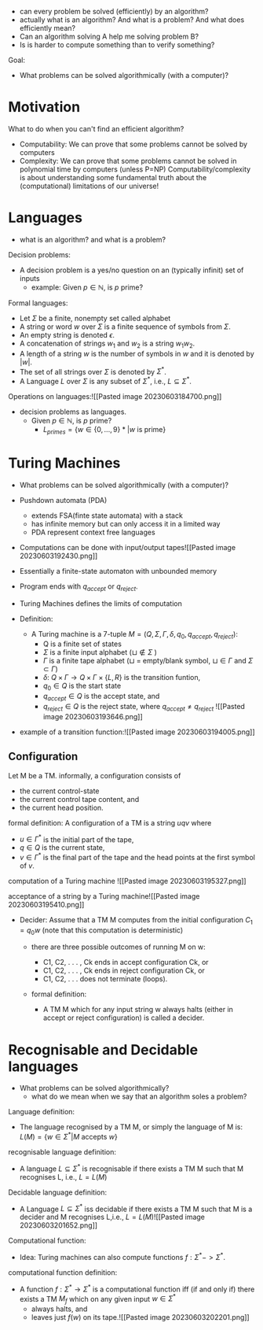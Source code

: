 * can every problem be solved (efficiently) by an algorithm?
* actually what is an algorithm? And what is a problem? And what does efficiently mean?
* Can an algorithm solving A help me solving problem B?
* Is is harder to compute something than to verify something?

Goal:
* What problems can be solved algorithmically (with a computer)?

# Motivation
What to do when you can't find an efficient algorithm?
* Computability: We can prove that some problems cannot be solved by computers
* Complexity: We can prove that some problems cannot be solved in polynomial time by computers (unless P=NP)
Computability/complexity is about understanding some fundamental truth about the (computational) limitations of our universe!

# Languages
* what is an algorithm? and what is a problem?

Decision problems:
* A decision problem is a yes/no question on an (typically infinit) set of inputs
	* example: Given $p \in \mathbb{N}$, is $p$ prime?

Formal languages: 
* Let $\Sigma$ be a finite, nonempty set called alphabet
* A string or word $w$ over $\Sigma$ is a finite sequence of symbols from $\Sigma$.
* An empty string is denoted $\epsilon$. 
* A concatenation of strings $w_1$ and $w_2$ is a string $w_1w_2$.
* A length of a string $w$ is the number of symbols in $w$ and it is denoted by $|w|$.
* The set of all strings over $\Sigma$ is denoted by $\Sigma^*$.
* A Language $L$ over $\Sigma$ is any subset of $\Sigma^*$, i.e., $L\subseteq \Sigma^*$.

Operations on languages:![[Pasted image 20230603184700.png]]
* decision problems as languages.
	* Given $p \in \mathbb{N}$, is $p$ prime?
		* $L_{primes} = \{w \in \{0,...,9\}*| w$ is prime$\}$

# Turing Machines
* What problems can be solved algorithmically (with a computer)?
* Pushdown automata (PDA)
	* extends FSA(finte state automata) with a stack
	* has infinite memory but can only access it in a limited way
	* PDA represent context free languages

* Computations can be done with input/output tapes![[Pasted image 20230603192430.png]]
* Essentially a finite-state automaton with unbounded memory
* Program ends with $q_{accept}$ or $q_{reject}$.

* Turing Machines defines the limits of computation
* Definition:
	* A Turing machine is a 7-tuple $M = (Q,\Sigma,\Gamma,\delta,q_0,q_{accept},q_{reject})$:
		* Q is a finite set of states
		* $\Sigma$ is a finite input alphabet ($\sqcup \notin \Sigma$ )
		* $\Gamma$ is a finite tape alphabet ($\sqcup$ = empty/blank symbol, $\sqcup \in \Gamma$ and $\Sigma \subset \Gamma$)
		* $\delta$: $Q\times \Gamma \rightarrow Q\times \Gamma \times \{L,R\}$ is the transition funtion,
		* $q_0 \in Q$ is the start state
		* $q_{accept} \in Q$ is the accept state, and
		* $q_{reject} \in Q$ is the reject state, where $q_{accept} \neq q_{reject}$ ![[Pasted image 20230603193646.png]]

* example of a transition function:![[Pasted image 20230603194005.png]]

## Configuration
Let M be a TM.
informally, a configuration consists of 
* the current control-state
* the current control tape content, and
* the current head position.

formal definition:
A configuration of a TM is a string $uqv$ where
* $u \in \Gamma^*$ is the initial part of the tape,
* $q\in Q$ is the current state,
* $v \in \Gamma^*$ is the final part of the tape and the head points at the first symbol of $v$.

computation of a Turing machine
![[Pasted image 20230603195327.png]]

acceptance of a string by a Turing machine![[Pasted image 20230603195410.png]]

* Decider:
	Assume that a TM M computes from the initial configuration $C_1 = q_0w$ (note that this computation is deterministic)
	* there are three possible outcomes of running M on w:
		* C1, C2, . . . , Ck ends in accept configuration Ck, or
		* C1, C2, . . . , Ck ends in reject configuration Ck, or
		* C1, C2, . . . does not terminate (loops).

	* formal definition:
		* A TM M which for any input string w always halts (either in accept or reject configuration) is called a decider.

# Recognisable and Decidable languages
* What problems can be solved algorithmically?
	* what do we mean when we say that an algorithm soles a problem?

Language definition:
* The language recognised by a TM M, or simply the language of M is:       $L(M) = \{w\in \Sigma^* | M$ accepts $w\}$ 

recognisable language definition:
* A language $L\subseteq \Sigma^*$ is recognisable if there exists a TM M such that M recognises L, i.e., $L =L(M)$

Decidable language definition:
* A Language $L\subseteq \Sigma^*$ iss decidable if there exists a TM M such that M is a decider and M recognises L,i.e., $L=L(M)$![[Pasted image 20230603201652.png]]

Computational function:
* Idea: Turing machines can also compute functions $f:\Sigma^* ->\Sigma^*$.

computational function definition:
* A function $f:\Sigma^* \rightarrow \Sigma^*$ is a computational function iff (if and only if) there exists a TM $M_f$ which on any given input $w \in \Sigma^*$
	* always halts, and
	* leaves just $f(w)$ on its tape.![[Pasted image 20230603202201.png]]



